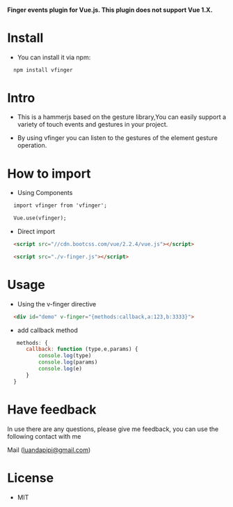 #### Finger events plugin for Vue.js. This plugin does not support Vue 1.X.

# Install
  * You can install it via npm:

```cmd
  npm install vfinger
```

# Intro
  * This is a hammerjs based on the gesture library,You can easily support a variety of touch events and gestures in your project.

  * By using vfinger you can listen to the gestures of the element gesture operation.
# How to import

  * Using Components

```cmd
  import vfinger from 'vfinger';

  Vue.use(vfinger);
```

  * Direct import

```html
  <script src="//cdn.bootcss.com/vue/2.2.4/vue.js"></script>

  <script src="./v-finger.js"></script>
```

# Usage

  * Using the v-finger directive

  ```html
    <div id="demo" v-finger="{methods:callback,a:123,b:3333}">
  ```

  * add callback method
```javascript
   methods: {
      callback: function (type,e,params) {
          console.log(type)
          console.log(params)
          console.log(e)
      }
  }
```
# Have feedback
In use there are any questions, please give me feedback, you can use the following contact with me

Mail (luandapipi@gmail.com)

# License
   * MIT